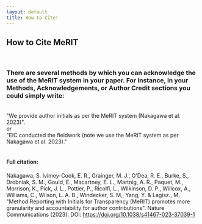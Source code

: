 ```yaml
---
layout: default
title: How to Cite!
---
```


<h2>How to Cite MeRIT</h2>
<br>
<h3><b>There are several methods by which you can acknowledge the use of the MeRIT system in your paper. For instance, in your Methods, Acknowledgements, or Author Credit sections you could simply write:</b></h3>
<br>
"We provide author initials as per the MeRIT system (Nakagawa et al. 2023)". <br>
<i>or</i> <br>
"EIC conducted the fieldwork (note we use the MeRIT system as per Nakagawa et al. 2023)."

<br>
<br>
<h4>Full citation:</h4>

Nakagawa, S. Ivimey-Cook, E. R., Grainger, M. J., O'Dea, R. E., Burke, S., Drobniak, S. M., Gould, E., Macartney, E. L., Martnig, A. R., Paquet, M., Morrison, K., Pick, J. L., Pottier, P., Ricolfi, L., Wilkinson, D. P., Willcox, A., Williams, C., Wilson, L. A. B., Windecker, S. M,, Yang, Y. &  Lagisz., M. "Method Reporting with Initials for Transparency (MeRIT) promotes more granularity and accountability for author contributions". Nature Communications (2023). DOI: https://doi.org/10.1038/s41467-023-37039-1

